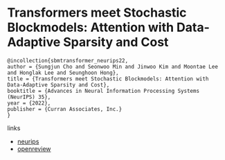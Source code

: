 # Transformers meet Stochastic Blockmodels: Attention with Data-Adaptive Sparsity and Cost

```
@incollection{sbmtransformer_neurips22,
author = {Sungjun Cho and Seonwoo Min and Jinwoo Kim and Moontae Lee and Honglak Lee and Seunghoon Hong},
title = {Transformers meet Stochastic Blockmodels: Attention with Data-Adaptive Sparsity and Cost},
booktitle = {Advances in Neural Information Processing Systems (NeurIPS) 35},
year = {2022},
publisher = {Curran Associates, Inc.}
}
```

links
- [neurips](https://nips.cc/Conferences/2022/Schedule?showEvent=54607)
- [openreview](https://openreview.net/forum?id=w_jvWzNXd6n)
